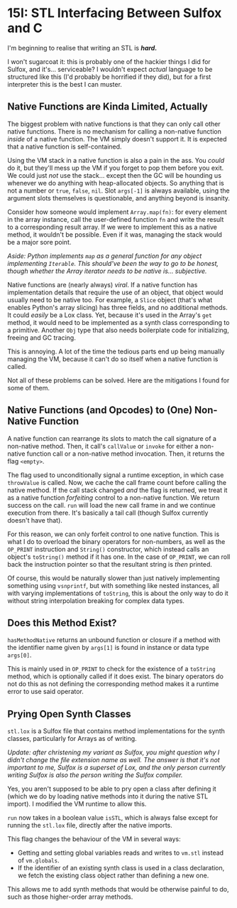 # 15I: STL Interfacing Between Sulfox and C

I'm beginning to realise that writing an STL is ***hard.***

I won't sugarcoat it: this is probably one of the hackier things I did for Sulfox, and it's... serviceable? I wouldn't expect *actual* language to be structured like this (I'd probably be horrified if they did), but for a first interpreter this is the best I can muster.

## Native Functions are Kinda Limited, Actually

The biggest problem with native functions is that they can only call other native functions. There is no mechanism for calling a non-native function *inside* of a native function. The VM simply doesn't support it. It is expected that a native function is self-contained.

Using the VM stack in a native function is also a pain in the ass. You *could* do it, but they'll mess up the VM if you forget to pop them before you exit. We could just *not* use the stack... except then the GC will be hounding us whenever we do anything with heap-allocated objects. So anything that is not a number or `true`, `false`, `nil`. Slot `args[-1]` is always available, using the argument slots themselves is questionable, and anything beyond is insanity.

Consider how someone would implement `Array.map(fn)`: for every element in the array instance, call the user-defined function `fn` and write the result to a corresponding result array. If we were to implement this as a native method, it wouldn't be possible. Even if it was, managing the stack would be a major sore point.

*Aside: Python implements `map` as a general function for any object implementing `Iterable`. This should've been the way to go to be honest, though whether the Array iterator needs to be native is... subjective.*

Native functions are (nearly always) *viral*. If a native function has implementation details that require the use of an object, that object would usually need to be native too. For example, a `Slice` object (that's what enables Python's array slicing) has three fields, and no additional methods. It could *easily* be a Lox class. Yet, because it's used in the Array's `get` method, it would need to be implemented as a synth class corresponding to a primitive. Another `Obj` type that also needs boilerplate code for initializing, freeing and GC tracing.

This is annoying. A lot of the time the tedious parts end up being manually managing the VM, because it can't do so itself when a native function is called.

Not all of these problems can be solved. Here are the mitigations I found for some of them.

## Native Functions (and Opcodes) to (One) Non-Native Function

A native function can rearrange its slots to match the call signature of a non-native method. Then, it call's `callValue` or `invoke` for either a non-native function call or a non-native method invocation. Then, it returns the flag `<empty>`.

The flag used to unconditionally signal a runtime exception, in which case `throwValue` is called. Now, we cache the call frame count before calling the native method. If the call stack changed *and* the flag is returned, we treat it as a native function *forfeiting* control to a non-native function. We return success on the call. `run` will load the new call frame in and we continue execution from there. It's basically a tail call (though Sulfox currently doesn't have that).

For this reason, we can only forfeit control to one native function. This is what I do to overload the binary operators for non-numbers, as well as the `OP_PRINT` instruction and `String()` constructor, which instead calls an object's `toString()` method if it has one. In the case of `OP_PRINT`, we can roll back the instruction pointer so that the resultant string is *then* printed.

Of course, this would be naturally slower than just natively implementing something using `vsnprintf`, but with something like nested instances, all with varying implementations of `toString`, this is about the only way to do it without string interpolation breaking for complex data types.

## Does this Method Exist?

`hasMethodNative` returns an unbound function or closure if a method with the identifier name given by `args[1]` is found in instance or data type `args[0]`.

This is mainly used in `OP_PRINT` to check for the existence of a `toString` method, which is optionally called if it does exist. The binary operators do not do this as not defining the corresponding method makes it a runtime error to use said operator.

## Prying Open Synth Classes

`stl.lox` is a Sulfox file that contains method implementations for the synth classes, particularly for Arrays as of writing.

*Update: after christening my variant as Sulfox, you might question why I didn't change the file extension name as well. The answer is that it's not important to me, Sulfox is a superset of Lox, and the only person currently writing Sulfox is also the person writing the Sulfox compiler.*

Yes, you aren't supposed to be able to pry open a class after defining it (which we do by loading native methods into it during the native STL import). I modified the VM runtime to allow this.

`run` now takes in a boolean value `isSTL`, which is always false except for running the `stl.lox` file, directly after the native imports.

This flag changes the behaviour of the VM in several ways:

- Getting and setting global variables reads and writes to `vm.stl` instead of `vm.globals`.
- If the identifier of an existing synth class is used in a class declaration, we fetch the existing class object rather than defining a new one.

This allows me to add synth methods that would be otherwise painful to do, such as those higher-order array methods.